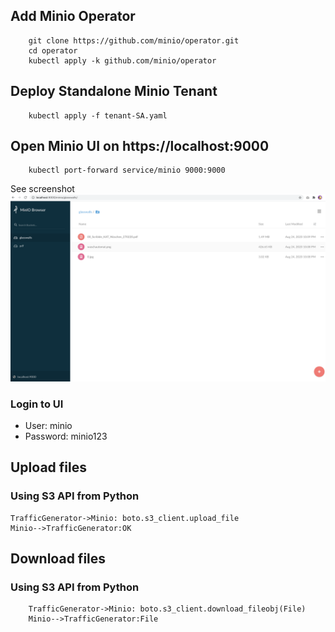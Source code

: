 ## Add Minio Operator
```
    git clone https://github.com/minio/operator.git
    cd operator
    kubectl apply -k github.com/minio/operator
```
## Deploy Standalone Minio Tenant
```
    kubectl apply -f tenant-SA.yaml
```
## Open Minio UI on https://localhost:9000
```
    kubectl port-forward service/minio 9000:9000
```
See screenshot ![minio](minio.png)
### Login to UI
- User: minio
- Password: minio123
## Upload files
### Using S3 API from Python
```sequence {theme="simple"}
TrafficGenerator->Minio: boto.s3_client.upload_file
Minio-->TrafficGenerator:OK
```
## Download files
### Using S3 API from Python
```sequence {theme="simple"}
    TrafficGenerator->Minio: boto.s3_client.download_fileobj(File)
    Minio-->TrafficGenerator:File
```